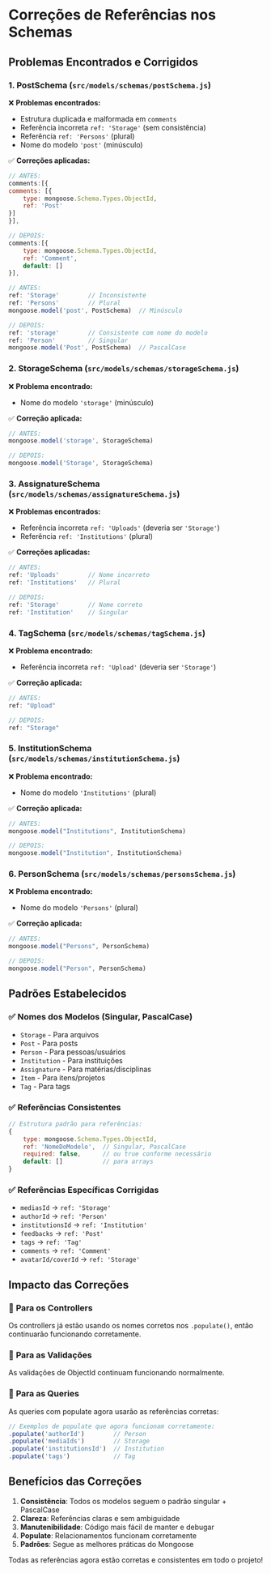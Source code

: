 # Correções de Referências nos Schemas

## Problemas Encontrados e Corrigidos

### 1. **PostSchema** (`src/models/schemas/postSchema.js`)
❌ **Problemas encontrados:**
- Estrutura duplicada e malformada em `comments`
- Referência incorreta `ref: 'Storage'` (sem consistência)
- Referência `ref: 'Persons'` (plural)
- Nome do modelo `'post'` (minúsculo)

✅ **Correções aplicadas:**
```javascript
// ANTES:
comments:[{
comments: [{
    type: mongoose.Schema.Types.ObjectId,
    ref: 'Post'
}]
}],

// DEPOIS:
comments:[{
    type: mongoose.Schema.Types.ObjectId,
    ref: 'Comment',
    default: []
}],

// ANTES:
ref: 'Storage'        // Inconsistente
ref: 'Persons'        // Plural
mongoose.model('post', PostSchema)  // Minúsculo

// DEPOIS:
ref: 'storage'        // Consistente com nome do modelo
ref: 'Person'         // Singular
mongoose.model('Post', PostSchema)  // PascalCase
```

### 2. **StorageSchema** (`src/models/schemas/storageSchema.js`)
❌ **Problema encontrado:**
- Nome do modelo `'storage'` (minúsculo)

✅ **Correção aplicada:**
```javascript
// ANTES:
mongoose.model('storage', StorageSchema)

// DEPOIS:
mongoose.model('Storage', StorageSchema)
```

### 3. **AssignatureSchema** (`src/models/schemas/assignatureSchema.js`)
❌ **Problemas encontrados:**
- Referência incorreta `ref: 'Uploads'` (deveria ser `'Storage'`)
- Referência `ref: 'Institutions'` (plural)

✅ **Correções aplicadas:**
```javascript
// ANTES:
ref: 'Uploads'        // Nome incorreto
ref: 'Institutions'   // Plural

// DEPOIS:
ref: 'Storage'        // Nome correto
ref: 'Institution'    // Singular
```

### 4. **TagSchema** (`src/models/schemas/tagSchema.js`)
❌ **Problema encontrado:**
- Referência incorreta `ref: 'Upload'` (deveria ser `'Storage'`)

✅ **Correção aplicada:**
```javascript
// ANTES:
ref: "Upload"

// DEPOIS:
ref: "Storage"
```

### 5. **InstitutionSchema** (`src/models/schemas/institutionSchema.js`)
❌ **Problema encontrado:**
- Nome do modelo `'Institutions'` (plural)

✅ **Correção aplicada:**
```javascript
// ANTES:
mongoose.model("Institutions", InstitutionSchema)

// DEPOIS:
mongoose.model("Institution", InstitutionSchema)
```

### 6. **PersonSchema** (`src/models/schemas/personsSchema.js`)
❌ **Problema encontrado:**
- Nome do modelo `'Persons'` (plural)

✅ **Correção aplicada:**
```javascript
// ANTES:
mongoose.model("Persons", PersonSchema)

// DEPOIS:
mongoose.model("Person", PersonSchema)
```

## Padrões Estabelecidos

### ✅ **Nomes dos Modelos (Singular, PascalCase)**
- `Storage` - Para arquivos
- `Post` - Para posts
- `Person` - Para pessoas/usuários
- `Institution` - Para instituições
- `Assignature` - Para matérias/disciplinas
- `Item` - Para itens/projetos
- `Tag` - Para tags

### ✅ **Referências Consistentes**
```javascript
// Estrutura padrão para referências:
{
    type: mongoose.Schema.Types.ObjectId,
    ref: 'NomeDoModelo',  // Singular, PascalCase
    required: false,      // ou true conforme necessário
    default: []           // para arrays
}
```

### ✅ **Referências Específicas Corrigidas**
- `mediasId` → `ref: 'Storage'`
- `authorId` → `ref: 'Person'`
- `institutionsId` → `ref: 'Institution'`
- `feedbacks` → `ref: 'Post'`
- `tags` → `ref: 'Tag'`
- `comments` → `ref: 'Comment'`
- `avatarId/coverId` → `ref: 'Storage'`

## Impacto das Correções

### 🔧 **Para os Controllers**
Os controllers já estão usando os nomes corretos nos `.populate()`, então continuarão funcionando corretamente.

### 🔧 **Para as Validações**
As validações de ObjectId continuam funcionando normalmente.

### 🔧 **Para as Queries**
As queries com populate agora usarão as referências corretas:
```javascript
// Exemplos de populate que agora funcionam corretamente:
.populate('authorId')        // Person
.populate('mediaIds')        // Storage
.populate('institutionsId')  // Institution
.populate('tags')            // Tag
```

## Benefícios das Correções

1. **Consistência**: Todos os modelos seguem o padrão singular + PascalCase
2. **Clareza**: Referências claras e sem ambiguidade
3. **Manutenibilidade**: Código mais fácil de manter e debugar
4. **Populate**: Relacionamentos funcionam corretamente
5. **Padrões**: Segue as melhores práticas do Mongoose

Todas as referências agora estão corretas e consistentes em todo o projeto!
